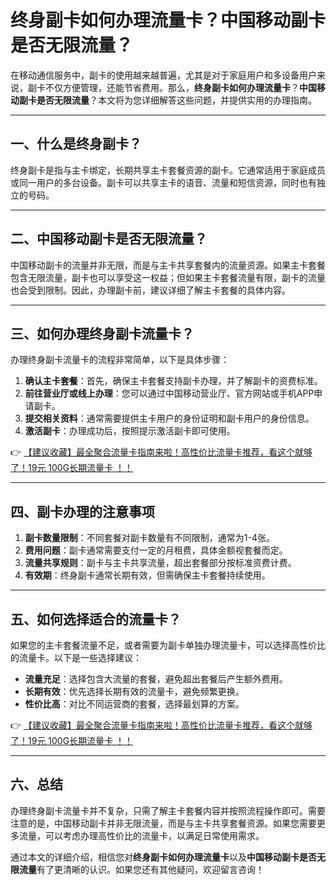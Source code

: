 # 终身副卡如何办理流量卡？中国移动副卡是否无限流量？

在移动通信服务中，副卡的使用越来越普遍，尤其是对于家庭用户和多设备用户来说，副卡不仅方便管理，还能节省费用。那么，**终身副卡如何办理流量卡**？**中国移动副卡是否无限流量**？本文将为您详细解答这些问题，并提供实用的办理指南。

---

## 一、什么是终身副卡？

终身副卡是指与主卡绑定，长期共享主卡套餐资源的副卡。它通常适用于家庭成员或同一用户的多台设备。副卡可以共享主卡的语音、流量和短信资源，同时也有独立的号码。

---

## 二、中国移动副卡是否无限流量？

中国移动副卡的流量并非无限，而是与主卡共享套餐内的流量资源。如果主卡套餐包含无限流量，副卡也可以享受这一权益；但如果主卡套餐流量有限，副卡的流量也会受到限制。因此，办理副卡前，建议详细了解主卡套餐的具体内容。

---

## 三、如何办理终身副卡流量卡？

办理终身副卡流量卡的流程非常简单，以下是具体步骤：

1. **确认主卡套餐**：首先，确保主卡套餐支持副卡办理，并了解副卡的资费标准。
2. **前往营业厅或线上办理**：您可以通过中国移动营业厅、官方网站或手机APP申请副卡。
3. **提交相关资料**：通常需要提供主卡用户的身份证明和副卡用户的身份信息。
4. **激活副卡**：办理成功后，按照提示激活副卡即可使用。

👉 [【建议收藏】最全聚合流量卡指南来啦！高性价比流量卡推荐，看这个就够了！19元 100G长期流量卡 ！！](https://bit.ly/Liuliangka)

---

## 四、副卡办理的注意事项

1. **副卡数量限制**：不同套餐对副卡数量有不同限制，通常为1-4张。
2. **费用问题**：副卡通常需要支付一定的月租费，具体金额视套餐而定。
3. **流量共享规则**：副卡与主卡共享流量，超出套餐部分按标准资费计费。
4. **有效期**：终身副卡通常长期有效，但需确保主卡套餐持续使用。

---

## 五、如何选择适合的流量卡？

如果您的主卡套餐流量不足，或者需要为副卡单独办理流量卡，可以选择高性价比的流量卡。以下是一些选择建议：

- **流量充足**：选择包含大流量的套餐，避免超出套餐后产生额外费用。
- **长期有效**：优先选择长期有效的流量卡，避免频繁更换。
- **性价比高**：对比不同运营商的套餐，选择最划算的方案。

👉 [【建议收藏】最全聚合流量卡指南来啦！高性价比流量卡推荐，看这个就够了！19元 100G长期流量卡 ！！](https://bit.ly/Liuliangka)

---

## 六、总结

办理终身副卡流量卡并不复杂，只需了解主卡套餐内容并按照流程操作即可。需要注意的是，中国移动副卡并非无限流量，而是与主卡共享套餐资源。如果您需要更多流量，可以考虑办理高性价比的流量卡，以满足日常使用需求。

通过本文的详细介绍，相信您对**终身副卡如何办理流量卡**以及**中国移动副卡是否无限流量**有了更清晰的认识。如果您还有其他疑问，欢迎留言咨询！